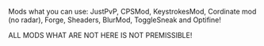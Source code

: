 Mods what you can use:
JustPvP, CPSMod, KeystrokesMod, Cordinate mod (no radar), Forge, Sheaders, BlurMod, ToggleSneak and Optifine!

ALL MODS WHAT ARE NOT HERE IS NOT PREMISSIBLE!
